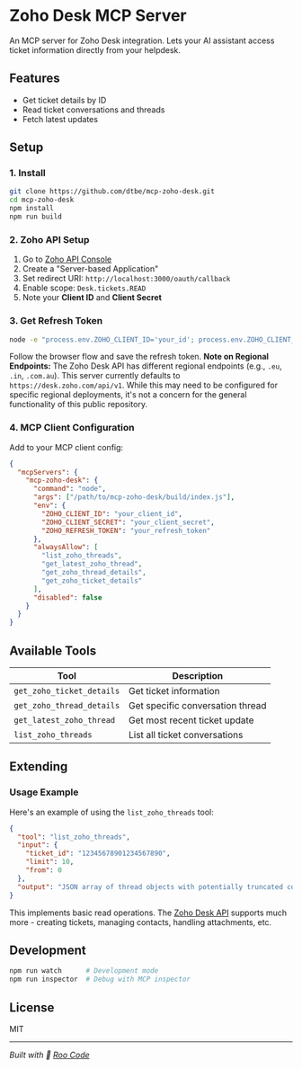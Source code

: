 # Zoho Desk MCP Server

An MCP server for Zoho Desk integration. Lets your AI assistant access ticket information directly from your helpdesk.

## Features

- Get ticket details by ID
- Read ticket conversations and threads
- Fetch latest updates

## Setup

### 1. Install

```bash
git clone https://github.com/dtbe/mcp-zoho-desk.git
cd mcp-zoho-desk
npm install
npm run build
```

### 2. Zoho API Setup

1. Go to [Zoho API Console](https://api-console.zoho.com/)
2. Create a "Server-based Application" 
3. Set redirect URI: `http://localhost:3000/oauth/callback`
4. Enable scope: `Desk.tickets.READ`
5. Note your **Client ID** and **Client Secret**

### 3. Get Refresh Token

```bash
node -e "process.env.ZOHO_CLIENT_ID='your_id'; process.env.ZOHO_CLIENT_SECRET='your_secret'; require('./setup-oauth.cjs')"
```

Follow the browser flow and save the refresh token.
**Note on Regional Endpoints:** The Zoho Desk API has different regional endpoints (e.g., `.eu`, `.in`, `.com.au`). This server currently defaults to `https://desk.zoho.com/api/v1`. While this may need to be configured for specific regional deployments, it's not a concern for the general functionality of this public repository.

### 4. MCP Client Configuration

Add to your MCP client config:

```json
{
  "mcpServers": {
    "mcp-zoho-desk": {
      "command": "node",
      "args": ["/path/to/mcp-zoho-desk/build/index.js"],
      "env": {
        "ZOHO_CLIENT_ID": "your_client_id",
        "ZOHO_CLIENT_SECRET": "your_client_secret", 
        "ZOHO_REFRESH_TOKEN": "your_refresh_token"
      },
      "alwaysAllow": [
        "list_zoho_threads",
        "get_latest_zoho_thread",
        "get_zoho_thread_details",
        "get_zoho_ticket_details"
      ],
      "disabled": false
    }
  }
}
```

## Available Tools

| Tool | Description |
|------|-------------|
| `get_zoho_ticket_details` | Get ticket information |
| `get_zoho_thread_details` | Get specific conversation thread |
| `get_latest_zoho_thread` | Get most recent ticket update |
| `list_zoho_threads` | List all ticket conversations |

## Extending
### Usage Example

Here's an example of using the `list_zoho_threads` tool:

```json
{
  "tool": "list_zoho_threads",
  "input": {
    "ticket_id": "12345678901234567890",
    "limit": 10,
    "from": 0
  },
  "output": "JSON array of thread objects with potentially truncated content for pagination"
}
```

This implements basic read operations. The [Zoho Desk API](https://desk.zoho.com/DeskAPIDocument) supports much more - creating tickets, managing contacts, handling attachments, etc.

## Development

```bash
npm run watch      # Development mode
npm run inspector  # Debug with MCP inspector
```

## License

MIT

---

*Built with 🦘 [Roo Code](https://github.com/RooCodeInc/Roo-Code)*